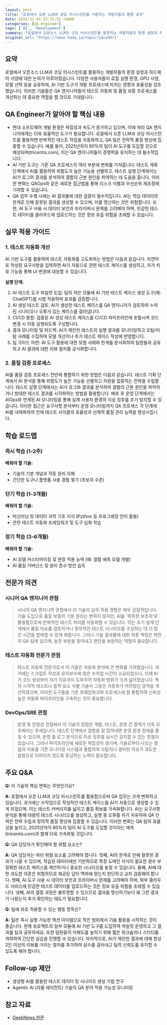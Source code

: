 ```yaml
---
layout: post
title: "로컬에서 오픈 LLM과 코딩 어시스턴트를 사용하는 개발자들의 환경 공유"
date: 2025-11-01 23:35:53 +0000
categories: [QA Engineer]
tags: ['AI', 'Development']
summary: "로컬에서 오픈소스 LLM과 코딩 어시스턴트를 활용하는 개발자들의 환경 설정과 하드웨어 사양에 대한 논의가 이루어졌습니다. 다양한 사용자들이 로컬 실행 환경, GPU 사양, 모델 선택 등을 공유하며, AI 기반 도구가 개발 프로세스에 미치는 영향과 효율성을 강조했습니다. 이러한 기술들은 QA 엔지니어들이 테스트 자동화 및 품질 보증 프로세스를 개선하는 데 중요한 역할을 할 것으로 기대됩니다."
original_url: "https://news.hada.io/topic?id=24071"
---
```


## 요약

로컬에서 오픈소스 LLM과 코딩 어시스턴트를 활용하는 개발자들의 환경 설정과 하드웨어 사양에 대한 논의가 이루어졌습니다. 다양한 사용자들이 로컬 실행 환경, GPU 사양, 모델 선택 등을 공유하며, AI 기반 도구가 개발 프로세스에 미치는 영향과 효율성을 강조했습니다. 이러한 기술들은 QA 엔지니어들이 테스트 자동화 및 품질 보증 프로세스를 개선하는 데 중요한 역할을 할 것으로 기대됩니다.

## QA Engineer가 알아야 할 핵심 내용

- 현대 소프트웨어 개발 환경은 복잡성과 속도가 증가하고 있으며, 이에 따라 QA 엔지니어에게는 더욱 효율적인 도구가 필요합니다. 로컬에서 오픈 LLM과 코딩 어시스턴트를 활용하면 반복적인 테스트 작업을 자동화하고, QA 팀은 전략적 품질 향상에 집중할 수 있습니다. 예를 들어, 2025년까지 80%의 팀이 AI 도구를 도입할 것으로 예상되며(tricentis.com), 이는 QA 엔지니어들이 경쟁력을 유지하는 데 필수적입니다.
- AI 기반 도구는 기존 QA 프로세스의 여러 부분에 변화를 가져옵니다. 테스트 계획 단계에서 AI를 활용하여 위험도가 높은 기능을 선별하고, 테스트 실행 단계에서는 AI가 로그와 결과를 분석하여 결함의 근본 원인을 파악하는 데 도움을 줍니다. 이러한 변화는 QAOps와 같은 새로운 접근법을 통해 리스크 식별과 우선순위 재조정에 기여할 수 있습니다.
- QA 업무 수행 시에는 AI 결과물에 대한 검증이 필수적입니다. AI는 학습 데이터의 한계로 인해 잘못된 결과를 생성할 수 있으며, 이를 맹신하는 것은 위험합니다. 또한, AI 도구 사용 시 데이터 보안과 프라이버시 문제를 고려해야 하며, 민감한 테스트 데이터를 클라우드에 업로드하는 것은 정보 유출 위험을 초래할 수 있습니다.

## 실무 적용 가이드

### 1. 테스트 자동화 개선

AI 기반 도구를 활용하여 테스트 자동화를 고도화하는 방법은 다음과 같습니다. 자연어로 작성된 요구사항을 입력하면 AI가 자동으로 관련 테스트 케이스를 생성하고, 자가 치유 기능을 통해 UI 변경에 대응할 수 있습니다.

**실행 단계:**

1. AI 테스트 도구 파일럿 도입: 팀의 작은 모듈에 AI 기반 테스트 케이스 생성 도구(예: ChatGPT)를 시범 적용하여 효과를 검증합니다.
2. AI 생성 테스트 검토: AI가 생성한 테스트 케이스를 QA 엔지니어가 검토하여 누락된 시나리오나 오류가 있는 케이스를 걸러냅니다.
3. CI/CD 통합: 검증된 AI 생성 테스트 케이스를 CI/CD 파이프라인에 포함시켜 코드 변경 시 자동 실행되도록 구성합니다.
4. 결과 모니터링 및 피드백: AI가 제안한 테스트의 실행 결과를 모니터링하고
오탐/미탐 사례를 수집하여 모델 개선이나 추가 테스트 케이스 작성에 반영합니다.
5. 팀 가이드 마련: AI 도구 활용에 대한 모범 사례와 한계를 문서화하여 팀원들과 공유하고
AI 결과에 대한 리뷰 절차를 공식화합니다.

### 2. 품질 검증 프로세스

AI를 품질 검증 프로세스 전반에 통합하기 위한 방법은 다음과 같습니다. 테스트 기획 단계에서 AI 분석을 통해 위험도가 높은 기능을 선별하고 자원을 집중하는 전략을 수립합니다. 테스트 실행 단계에서는 AI가 로그와 결과를 분석하여 결함의 근본 원인을 파악하거나 방대한 테스트 결과를 시각화하는 방법을 활용합니다. 배포 후 운영 단계에서는 AIOps와 연계된 AI 모니터링을 통해 실제 사용자 환경의 이상 징후를 조기 탐지할 수 있습니다. 이러한 접근은 요구사항 분석부터 운영 모니터링까지 QA 프로세스 각 단계에 AI를 내재화하여 전체 테스트 사이클의 효율성과 선제적 품질 관리 능력을 향상시킵니다.

## 학습 로드맵

### 즉시 학습 (1-2주)

**배워야 할 기술:**
- 기술의 기본 개념과 작동 원리 이해
- 간단한 도구나 플랫폼 사용 경험 쌓기 (초보자 수준)

### 단기 학습 (1-3개월)

**배워야 할 기술:**
- 머신러닝 및 데이터 과학 기초 지식 (Python 등 프로그래밍 언어 활용)
- 관련 테스트 자동화 프레임워크 및 도구 심화 학습

### 장기 학습 (3-6개월)

**배워야 할 기술:**
- AI 모델 커스터마이징 및 현장 적용 능력 (예: 결함 예측 모델 개발)
- AI 품질 거버넌스 및 윤리 준수 방안 습득

## 전문가 의견

### 시니어 QA 엔지니어 관점

> 시니어 QA 엔지니어 관점에서 이 기술의 실무 적용 경험은 매우 긍정적입니다. 기술 도입으로 품질 보증의 기본 원리는 변하지 않지만, AI를 '똑똑한 보조자'로 활용함으로써 반복적인 테스트 처리를 자동화할 수 있습니다. 이는 초기 설계 단계에서 품질 이슈를 검토하거나 창의적인 테스트 시나리오를 구상하는 데 더 많은 시간을 할애할 수 있게 해줍니다. 그러나 기술 결과물에 대한 최종 책임은 여전히 QA 팀에 있으며, 놓친 부분을 찾아내고 판단을 보완하는 역할이 중요합니다.

### 테스트 자동화 전문가 관점

> 테스트 자동화 전문가로서 이 기술은 자동화 분야에 큰 변화를 가져왔습니다. 과거에는 스크립트 작성과 유지보수에 많은 수작업 시간이 소요되었으나, 이제 AI가 코드 생성부터 자가 치유까지 도와주어 자동화 범위가 크게 넓어졌습니다. 특히 시각적 테스트나 동적 요소 식별 기술이 그동안 자동화가 어려웠던 영역을 개선하였으며, 이러한 도구들을 기존 프레임워크와 프로세스에 잘 통합하여 신뢰성 높은 자동화 파이프라인을 구축하는 것이 중요합니다.

### DevOps/SRE 관점

> 운영 및 안정성 관점에서 이 기술의 장점은 개발, 테스트, 운영 간 경계가 더욱 모호해지는 추세입니다. 테스트 단계에서 결함을 잘 잡아내면 운영 환경 장애를 줄일 수 있으며, 운영 중 로그 분석으로 이상 징후를 실시간 감지할 수 있는 장점이 있습니다. 그러나 파이프라인에 새로운 복잡성이 생기며, 기술로부터 나오는 알림과 지표를 기존 모니터링 시스템과 통합하여 오탐지나 경미한 이슈가 과도한 알람으로 이어지지 않도록 튜닝하는 노력이 필요합니다.

## 주요 Q&A

**Q:** 이 기술의 핵심 변화는 무엇인가요?

**A:** 로컬에서 오픈 LLM과 코딩 어시스턴트를 활용함으로써 QA 업무는 크게 변화하고 있습니다. 과거에는 수작업으로 작성하던 테스트 케이스를 AI가 자동으로 생성할 수 있게 되었으며, 이는 테스트 커버리지를 넓히고 품질 확보를 가속화합니다. AI는 요구사항 분석을 통해 대량의 테스트 시나리오를 생성하고, 실행 중 오류를 자가 치유하여 QA 인력은 전략 수립과 창의적 품질 향상에 집중할 수 있습니다. 이러한 변화는 QA 팀의 효율성을 높이고, 2025년까지 80%의 팀이 AI 도구를 도입할 것이라는 예측(tricentis.com)과 함께 더욱 가속화될 것입니다.

**Q:** QA 담당자가 확인해야 할 위험 요소는?

**A:** QA 담당자는 여러 위험 요소를 고려해야 합니다. 첫째, AI의 한계로 인해 잘못된 결과가 나올 수 있으며, 학습된 데이터에만 기반하므로 특정 도메인 지식이 필요한 경우 부정확한 테스트 케이스를 제안하거나 중요한 시나리오를 놓칠 수 있습니다. 둘째, AI에 대한 과도한 의존은 위험하므로 제공된 답이 맥락에 맞는지 판단하고 교차 검증해야 합니다. 셋째, AI 도구 사용 시 데이터 보안과 프라이버시 문제를 고려해야 하며, 외부 클라우드 서비스에 민감한 테스트 데이터를 업로드하는 것은 정보 유출 위험을 초래할 수 있습니다. 넷째, AI의 결정 과정은 불투명할 수 있으므로 결과를 맹신하기보다 왜 그런 결과가 나왔는지 추가 확인하는 태도가 필요합니다.

**Q:** 팀에 바로 적용할 수 있는 행동 항목은?

**A:** 팀은 즉시 실행 가능한 액션 아이템으로 작은 범위에서 기술 활용을 시작하는 것이 좋습니다. 현재 프로젝트의 일부 모듈에 AI 기반 도구를 도입하여 파일럿 운영하고 그 결과를 팀과 공유하세요. 또한 팀원들의 이해도를 높이기 위해 짧은 워크숍이나 스터디를 개최하여 간단한 실습을 진행할 수 있습니다. 마지막으로, AI가 제안한 결과에 대해 항상 2인 이상의 리뷰를 거치는 절차를 추가하여 실수를 걸러내고 팀의 신뢰도를 유지할 수 있도록 해야 합니다.

## Follow-up 제안

- 생성형 AI를 활용한 테스트 데이터 및 시나리오 생성 기법 연구
- Agentic AI (자율 에이전트) 기술의 QA 분야 적용 가능성 모니터링

## 참고 자료

- [GeekNews 원문](https://news.hada.io/topic?id=24071)
